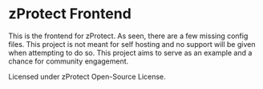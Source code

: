 # zProtect Frontend

This is the frontend for zProtect. As seen, there are a few missing config files. This project is not meant for self hosting and no support will be given when attempting to do so. This project aims to serve as an example and a chance for community engagement.

Licensed under zProtect Open-Source License.
